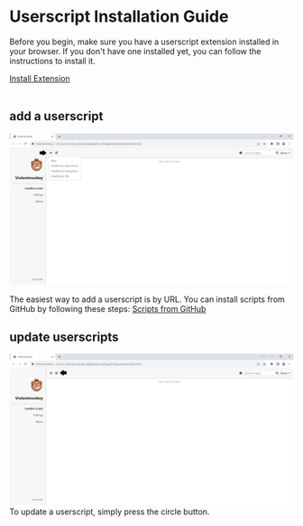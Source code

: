 # Userscript Installation Guide

Before you begin, make sure you have a userscript extension installed in your browser. If you don't have one installed yet, you can follow the instructions to install it.

[Install Extension](../extension/install-extension.md)  
&nbsp;

## add a userscript
![add-script](img/add-userscript.png)

The easiest way to add a userscript is by URL. You can install scripts from GitHub by following these steps: [Scripts from GitHub](add-scripts-from-github.md)


## update userscripts
![update-script](img/update-userscripts.png)
To update a userscript, simply press the circle button.